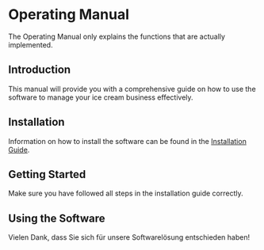 # Operating Manual

The Operating Manual only explains the functions that are actually implemented.

## Introduction
This manual will provide you with a comprehensive guide on how to use the software to manage your ice cream business effectively.

## Installation
Information on how to install the software can be found in the [Installation Guide](https://github.com/tomheyden/ATdIT_Gelatelli/blob/ReadMe/Installation%20Guide.md).

## Getting Started
Make sure you have followed all steps in the installation guide correctly.

## Using the Software



Vielen Dank, dass Sie sich für unsere Softwarelösung entschieden haben!
